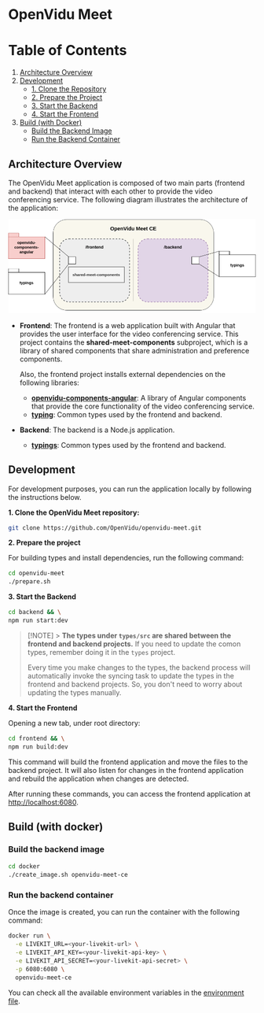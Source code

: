 # OpenVidu Meet

# Table of Contents

1. [Architecture Overview](#architecture-overview)
2. [Development](#development)
   - [1. Clone the Repository](#1-clone-the-openvidu-meet-repository)
   - [2. Prepare the Project](#2-prepare-the-project)
   - [3. Start the Backend](#3-start-the-backend)
   - [4. Start the Frontend](#4-start-the-frontend)
3. [Build (with Docker)](#build-with-docker)
   - [Build the Backend Image](#build-the-backend-image)
   - [Run the Backend Container](#run-the-backend-container)

## Architecture Overview

The OpenVidu Meet application is composed of two main parts (frontend and backend) that interact with each other to provide the video conferencing service. The following diagram illustrates the architecture of the application:

[![OpenVidu Meet CE Architecture Overview](docs/openvidu-meet-ce-architecture.png)](/docs/openvidu-meet-ce-architecture.png)

- **Frontend**: The frontend is a web application built with Angular that provides the user interface for the video conferencing service. This project contains the **shared-meet-components** subproject, which is a library of shared components that share administration and preference components.

  Also, the frontend project installs external dependencies on the following libraries:

  - [**openvidu-components-angular**](https://github.com/OpenVidu/openvidu/tree/master/openvidu-components-angular): A library of Angular components that provide the core functionality of the video conferencing service.
  - [**typing**](./types/): Common types used by the frontend and backend.

- **Backend**: The backend is a Node.js application.
  - [**typings**](./types/): Common types used by the frontend and backend.

## Development

For development purposes, you can run the application locally by following the instructions below.

**1. Clone the OpenVidu Meet repository:**

```bash
git clone https://github.com/OpenVidu/openvidu-meet.git
```

**2. Prepare the project**

For building types and install dependencies, run the following command:

```bash
cd openvidu-meet
./prepare.sh
```

**3. Start the Backend**

```bash
cd backend && \
npm run start:dev
```

> [!NOTE] > **The types under `types/src` are shared between the frontend and backend projects.** If you need to update the comon types, remember doing it in the `types` project.
>
> Every time you make changes to the types, the backend process will automatically invoke the syncing task to update the types in the frontend and backend projects. So, you don't need to worry about updating the types manually.

**4. Start the Frontend**

Opening a new tab, under root directory:

```bash
cd frontend && \
npm run build:dev
```

This command will build the frontend application and move the files to the backend project. It will also listen for changes in the frontend application and rebuild the application when changes are detected.

After running these commands, you can access the frontend application at [http://localhost:6080](http://localhost:6080).

## Build (with docker)

### Build the backend image

```bash
cd docker
./create_image.sh openvidu-meet-ce
```

### Run the backend container

Once the image is created, you can run the container with the following command:

```bash
docker run \
  -e LIVEKIT_URL=<your-livekit-url> \
  -e LIVEKIT_API_KEY=<your-livekit-api-key> \
  -e LIVEKIT_API_SECRET=<your-livekit-api-secret> \
  -p 6080:6080 \
  openvidu-meet-ce
```

You can check all the available environment variables in the [environment file](backend/src/environment.ts).

